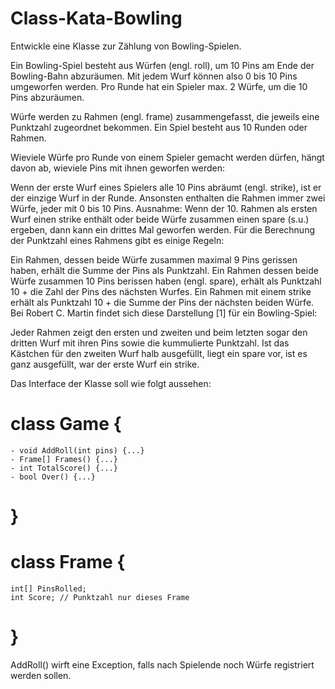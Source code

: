 # Class-Kata-Bowling

Entwickle eine Klasse zur Zählung von Bowling-Spielen.

Ein Bowling-Spiel besteht aus Würfen (engl. roll), um 10 Pins am Ende der Bowling-Bahn abzuräumen. Mit jedem Wurf können also 0 bis 10 Pins umgeworfen werden. Pro Runde hat ein Spieler max. 2 Würfe, um die 10 Pins abzuräumen.

Würfe werden zu Rahmen (engl. frame) zusammengefasst, die jeweils eine Punktzahl zugeordnet bekommen. Ein Spiel besteht aus 10 Runden oder Rahmen.

Wieviele Würfe pro Runde von einem Spieler gemacht werden dürfen, hängt davon ab, wieviele Pins mit ihnen geworfen werden:

Wenn der erste Wurf eines Spielers alle 10 Pins abräumt (engl. strike), ist er der einzige Wurf in der Runde.
Ansonsten enthalten die Rahmen immer zwei Würfe, jeder mit 0 bis 10 Pins.
Ausnahme: Wenn der 10. Rahmen als ersten Wurf einen strike enthält oder beide Würfe zusammen einen spare (s.u.) ergeben, dann kann ein drittes Mal geworfen werden.
Für die Berechnung der Punktzahl eines Rahmens gibt es einige Regeln:

Ein Rahmen, dessen beide Würfe zusammen maximal 9 Pins gerissen haben, erhält die Summe der Pins als Punktzahl.
Ein Rahmen dessen beide Würfe zusammen 10 Pins berissen haben (engl. spare), erhält als Punktzahl 10 + die Zahl der Pins des nächsten Wurfes.
Ein Rahmen mit einem strike erhält als Punktzahl 10 + die Summe der Pins der nächsten beiden Würfe.
Bei Robert C. Martin findet sich diese Darstellung [1] für ein Bowling-Spiel:



Jeder Rahmen zeigt den ersten und zweiten und beim letzten sogar den dritten Wurf mit ihren Pins sowie die kummulierte Punktzahl. Ist das Kästchen für den zweiten Wurf halb ausgefüllt, liegt ein spare vor, ist es ganz ausgefüllt, war der erste Wurf ein strike.

Das Interface der Klasse soll wie folgt aussehen:

# class Game {
	- void AddRoll(int pins) {...}
	- Frame[] Frames() {...}
	- int TotalScore() {...}
	- bool Over() {...}
# }

# class Frame {
	int[] PinsRolled;
	int Score; // Punktzahl nur dieses Frame
# }
AddRoll() wirft eine Exception, falls nach Spielende noch Würfe registriert werden sollen.



